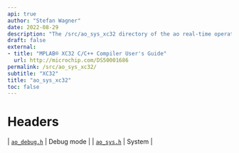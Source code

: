```yaml
---
api: true
author: "Stefan Wagner"
date: 2022-08-29
description: "The /src/ao_sys_xc32 directory of the ao real-time operating system."
draft: false
external:
- title: "MPLAB® XC32 C/C++ Compiler User's Guide"
  url: http://microchip.com/DS50001686
permalink: /src/ao_sys_xc32/ 
subtitle: "XC32"
title: "ao_sys_xc32"
toc: false
---
```


# Headers

| [`ao_debug.h`](ao_debug.h.md) | Debug mode |
| [`ao_sys.h`](ao_sys.h.md) | System |
